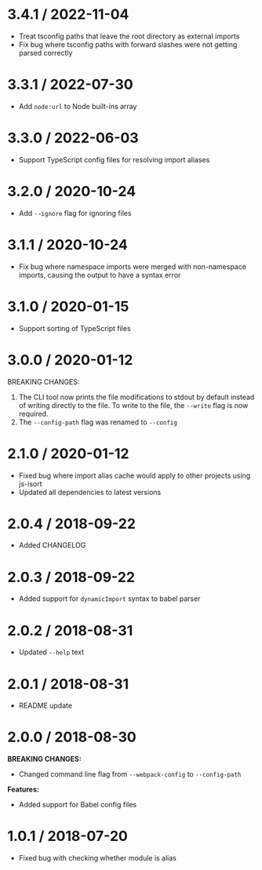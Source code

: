 # 3.4.1 / 2022-11-04

- Treat tsconfig paths that leave the root directory as external imports
- Fix bug where tsconfig paths with forward slashes were not getting parsed correctly

# 3.3.1 / 2022-07-30

- Add `node:url` to Node built-ins array

# 3.3.0 / 2022-06-03

- Support TypeScript config files for resolving import aliases

# 3.2.0 / 2020-10-24

- Add `--ignore` flag for ignoring files

# 3.1.1 / 2020-10-24

- Fix bug where namespace imports were merged with non-namespace imports, causing the output to have a syntax error

# 3.1.0 / 2020-01-15

- Support sorting of TypeScript files

# 3.0.0 / 2020-01-12

BREAKING CHANGES:

1. The CLI tool now prints the file modifications to stdout by default instead of writing directly to the file. To write to the file, the `--write` flag is now required.
2. The `--config-path` flag was renamed to `--config`

# 2.1.0 / 2020-01-12

- Fixed bug where import alias cache would apply to other projects using js-isort
- Updated all dependencies to latest versions

# 2.0.4 / 2018-09-22

- Added CHANGELOG

# 2.0.3 / 2018-09-22

- Added support for `dynamicImport` syntax to babel parser

# 2.0.2 / 2018-08-31

- Updated `--help` text

# 2.0.1 / 2018-08-31

- README update

# 2.0.0 / 2018-08-30

**BREAKING CHANGES:**

- Changed command line flag from `--webpack-config` to `--config-path`

**Features:**

- Added support for Babel config files

# 1.0.1 / 2018-07-20

- Fixed bug with checking whether module is alias
